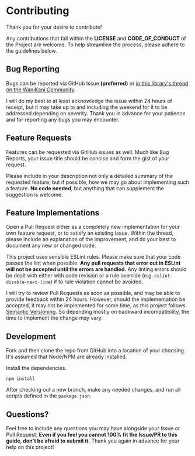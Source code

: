 # Contributing

Thank you for your desire to contribute!

Any contributions that fall within the **LICENSE** and **CODE_OF_CONDUCT** of the Project are welcome. To help streamline the process, please adhere to the guidelines below.

## Bug Reporting

Bugs can be reported via GitHub Issue **(preferred)** or [in this library's thread on the WaniKani Community](https://community.wanikani.com/t/typescript-wanikani-api-types/59064).

I will do my best to at least acknowledge the issue within 24 hours of receipt, but it may take up to and including the weekend for it to be addressed depending on severity. Thank you in advance for your patience and for reporting any bugs you may encounter.

## Feature Requests

Features can be requested via GitHub issues as well. Much like Bug Reports, your issue title should be concise and form the gist of your request.

Please include in your description not only a detailed summary of the requested feature, but if possible, how we may go about implementing such a feature. **No code needed**, but anything that can supplement the suggestion is welcome.

## Feature Implementations

Open a Pull Request either as a completely new implementation for your own feature request, or to satisfy an existing Issue. Within the thread, please include an explanation of the improvement, and do your best to document any new or changed code.

This project uses sensible ESLint rules. Please make sure that your code passes the lint when possible. **Any pull requests that error out in ESLint will not be accepted until the errors are handled.** Any linting errors should be dealt with either with code revision or a rule override (e.g. `eslint-disable-next-line`) if to rule violation cannot be avoided.

I will try to review Pull Requests as soon as possible, and may be able to provide feedback within 24 hours. However, should the implementation be accepted, it may not be implemented for some time, as this project follows [Semantic Versioning](https://semver.org/spec/v2.0.0.html). So depending mostly on backward incompatibility, the time to implement the change may vary.

## Development

Fork and then clone the repo from GitHub into a location of your choosing. It's assumed that Node/NPM are already installed.

Install the dependencies.

```shell
npm install
```

After checking out a new branch, make any needed changes, and run all scripts defined in the `package.json`.

## Questions?

Feel free to include any questions you may have alongside your Issue or Pull Request. **Even if you feel you cannot 100% fit the Issue/PR to this guide, don't be afraid to submit it.** Thank you again in advance for your help on this project!

